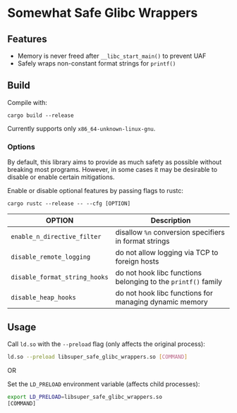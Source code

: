 # Somewhat Safe Glibc Wrappers

## Features

- Memory is never freed after `__libc_start_main()` to prevent UAF
- Safely wraps non-constant format strings for `printf()`

## Build

Compile with:

```
cargo build --release
```

Currently supports only `x86_64-unknown-linux-gnu`.

### Options

By default, this library aims to provide as much safety as possible without breaking most programs.
However, in some cases it may be desirable to disable or enable certain mitigations.

Enable or disable optional features by passing flags to rustc:

```
cargo rustc --release -- --cfg [OPTION]
```
| OPTION | Description |
|--------------------------------|-----------------------------------------------------------------|
| `enable_n_directive_filter`    | disallow `%n` conversion specifiers in format strings           |
| `disable_remote_logging`       | do not allow logging via TCP to foreign hosts                   |
| `disable_format_string_hooks`  | do not hook libc functions belonging to the `printf()` family   |
| `disable_heap_hooks`           | do not hook libc functions for managing dynamic memory          |

## Usage

Call `ld.so` with the `--preload` flag (only affects the original process):

```bash
ld.so --preload libsuper_safe_glibc_wrappers.so [COMMAND]
```

OR

Set the `LD_PRELOAD` environment variable (affects child processes):

```bash
export LD_PRELOAD=libsuper_safe_glibc_wrappers.so
[COMMAND]
```
